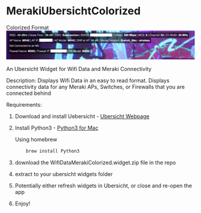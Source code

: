 # MerakiUbersichtColorized

Colorized Format
![Example](/Example.png)

An Ubersicht Widget for Wifi Data and Meraki Connectivity

Description: Displays Wifi Data in an easy to read format.
Displays connectivity data for any Meraki APs, Switches, or Firewalls that you are connected behind

Requirements:
1. Download and install Uebersicht - [Ubersicht Webpage](http://tracesof.net/uebersicht/)
2. Install Python3 - [Python3 for Mac](https://www.python.org/downloads/mac-osx/)

    Using homebrew
    ```sh
        brew install Python3
    ```
3. download the WifiDataMerakiColorized.widget.zip file in the repo
4. extract to your ubersicht widgets folder
5. Potentially either refresh widgets in Ubersicht, or close and re-open the app
6. Enjoy!
